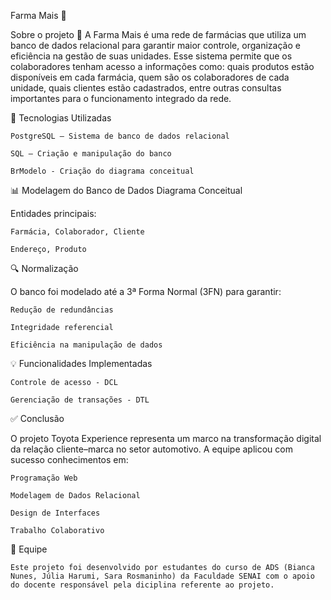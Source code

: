 
Farma Mais 💊

Sobre o projeto 📌
    A Farma Mais é uma rede de farmácias que utiliza um banco de dados relacional para garantir maior controle, organização e eficiência na gestão de suas unidades. Esse sistema permite que os colaboradores tenham acesso a informações como: quais produtos estão disponíveis em cada farmácia, quem são os colaboradores de cada unidade, quais clientes estão cadastrados, entre outras consultas importantes para o funcionamento integrado da rede.

 
🧰 Tecnologias Utilizadas

    PostgreSQL – Sistema de banco de dados relacional

    SQL – Criação e manipulação do banco

    BrModelo - Criação do diagrama conceitual

📊 Modelagem do Banco de Dados
Diagrama Conceitual

Entidades principais:

    Farmácia, Colaborador, Cliente

    Endereço, Produto

🔍 Normalização

O banco foi modelado até a 3ª Forma Normal (3FN) para garantir:

    Redução de redundâncias

    Integridade referencial

    Eficiência na manipulação de dados


💡 Funcionalidades Implementadas

    Controle de acesso - DCL

    Gerenciação de transações - DTL

✅ Conclusão

O projeto Toyota Experience representa um marco na transformação digital da relação cliente–marca no setor automotivo. A equipe aplicou com sucesso conhecimentos em:

    Programação Web

    Modelagem de Dados Relacional

    Design de Interfaces

    Trabalho Colaborativo

👥 Equipe

    Este projeto foi desenvolvido por estudantes do curso de ADS (Bianca Nunes, Júlia Harumi, Sara Rosmaninho) da Faculdade SENAI com o apoio do docente responsável pela diciplina referente ao projeto.